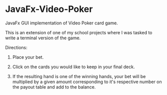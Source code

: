# JavaFx-Video-Poker

JavaFx GUI implementation of Video Poker card game.

This is an extension of one of my school projects where I was tasked to write a terminal version of the game.

Directions:

1. Place your bet.

2. Click on the cards you would like to keep in your final deck.

3. If the resulting hand is one of the winning hands, your bet will be
multiplied by a given amount corresponding to it's respective number 
on the payout table and add to the balance.
